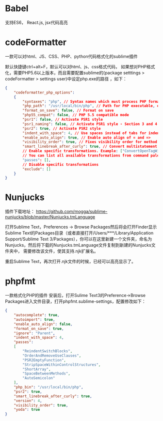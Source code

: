 # Babel

支持ES6， React.js, jsx代码高亮

# codeFormatter

一款可以对html、JS、CSS、PHP、python代码格式化的sublime插件

默认快捷键ctrl+alt+F，默认可以对html、js、css格式代码， 如果想对PHP格式化，需要PHP5.6以上版本，而且需要配置sublime的(package setttings > codeFormatter > settings user)中设定php.exe的路径 ，如下：

```json
{
    "codeformatter_php_options":
    {
        "syntaxes": "php", // Syntax names which must process PHP formatter
        "php_path": "/usr/local/bin/php", // Path for PHP executable, e.g. "/usr/lib/php" or "C:/Program Files/PHP/php.exe". If empty, uses command "php" from system environments
        "format_on_save": false, // Format on save
        "php55_compat": false, // PHP 5.5 compatible mode
        "psr1": false, // Activate PSR1 style
        "psr1_naming": false, // Activate PSR1 style - Section 3 and 4.3 - Class and method names case
        "psr2": true, // Activate PSR2 style
        "indent_with_space": 4, // Use spaces instead of tabs for indentation
        "enable_auto_align": true, // Enable auto align of = and =>
        "visibility_order": true, // Fixes visibility order for method in classes - PSR-2 4.2
        "smart_linebreak_after_curly": true, // Convert multistatement blocks into multiline blocks
        // Enable specific transformations. Example: ["ConvertOpenTagWithEcho", "PrettyPrintDocBlocks"]
        // You can list all available transformations from command palette: CodeFormatter: Show PHP Transformations
        "passes": [],
        // Disable specific transformations
        "exclude": []
    }
}
```

# Nunjucks

插件下载地址： https://github.com/mogga/sublime-nunjucks/blob/master/Nunjucks.tmLanguage

打开Sublime Text，Preferences -> Browse Packages然后将会打开Finder显示Sublime Text的Packages目录（或者直接打开/Users/***/Library/Application Support/Sublime Text 3/Packages），你可以在这里新建一个文件夹，命名为Nunjucks，然后将下载的Nunjucks.tmLanguage文件复制到新建的Nunjucks文件夹中， 需要修改该文件，使其支持.njk扩展名。

重启Sublime Text，再次打开.njk文件的时候，已经可以高亮显示了。

# phpfmt

一款格式化PHP的插件 安装后，打开Sulime Text3的Preference->Browse Packages进入文件目录，打开phpfmt.sublime-settings，配置修改如下：

```json
{
	"autocomplete": true,
	"autoimport": true,
	"enable_auto_align": false,
	"format_on_save": true,
	"ignore": "Parent",
	"indent_with_space": 4,
	"passes":
	[
		"ReindentSwitchBlocks",
		"OrderAndRemoveUseClauses",
		"PSR2EmptyFunction",
		"StripSpaceWithinControlStructures",
		"ShortArray",
		"SpaceBetweenMethods",
		"AutoSemicolon"
	],
	"php_bin": "/usr/local/bin/php",
	"psr2": true,
	"smart_linebreak_after_curly": true,
	"version": 4,
	"visibility_order": true,
	"yoda": true
}
```